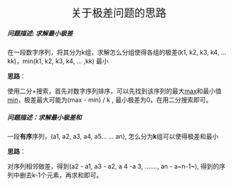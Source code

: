 <div align = center> <font size = 5>关于极差问题的思路</font></div>

##### 问题描述: 求解最小极差

在一段数字序列，将其分为k组，求解怎么分组使得各组的极差(k1, k2, k3, k4, ... kk)，min(k1, k2, k3, k4, ... ,kk) 最小

**思路**：

使用二分+搜索，首先对数字序列排序，可以先找到该序列的最大<u>max</u>和最小值<u>min</u>，极差最大可能为(max - min) / k , 最小极差为0，在用二分搜索即可。

##### 问题描述：求解最小极差和

一段**有序**序列，(a1, a2, a3, a4, a5... ... an), 怎么分为**k**组可以使得极差和最小

**思路**：

对序列相邻做差，得到(a2 - a1, a3 - a2, a 4 -a 3, ......., an - a~n-1~), 得到的序列中删去k-1个元素，再求和即可。